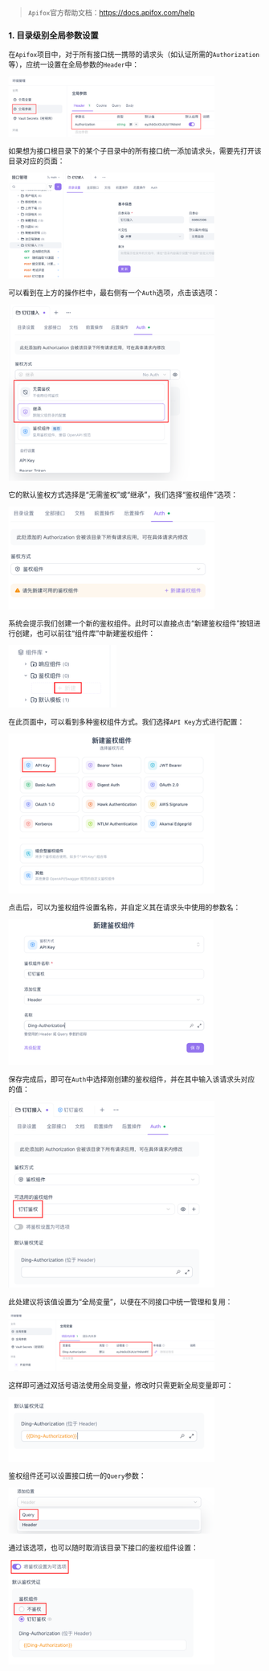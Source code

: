 > `Apifox`官方帮助文档：https://docs.apifox.com/help

### 1. 目录级别全局参数设置

在`Apifox`项目中，对于所有接口统一携带的请求头（如认证所需的`Authorization`等），应统一设置在全局参数的`Header`中：

<img src="image/image-20251026185933809.png" alt="image-20251026185933809" style="zoom:40%;" />

如果想为接口根目录下的某个子目录中的所有接口统一添加请求头，需要先打开该目录对应的页面：

<img src="image/image-20251026190801394.png" alt="image-20251026190801394" style="zoom:40%;" />

可以看到在上方的操作栏中，最右侧有一个`Auth`选项，点击该选项：

<img src="image/image-20251026193206466.png" alt="image-20251026193206466" style="zoom:40%;" />

它的默认鉴权方式选择是“无需鉴权”或“继承”，我们选择“鉴权组件”选项：

<img src="image/image-20251026193745306.png" alt="image-20251026193745306" style="zoom:40%;" />

系统会提示我们创建一个新的鉴权组件。此时可以直接点击“新建鉴权组件”按钮进行创建，也可以前往“组件库”中新建鉴权组件：

<img src="image/image-20251026194158157.png" alt="image-20251026194158157" style="zoom:40%;" />

在此页面中，可以看到多种鉴权组件方式。我们选择`API Key`方式进行配置：

<img src="image/image-20251026194447957.png" alt="image-20251026194447957" style="zoom:40%;" />

点击后，可以为鉴权组件设置名称，并自定义其在请求头中使用的参数名：

<img src="image/image-20251026194643340.png" alt="image-20251026194643340" style="zoom:40%;" />

保存完成后，即可在`Auth`中选择刚创建的鉴权组件，并在其中输入该请求头对应的值：

<img src="image/image-20251026194749872.png" alt="image-20251026194749872" style="zoom:40%;" />

此处建议将该值设置为“全局变量”，以便在不同接口中统一管理和复用：

<img src="image/image-20251026195128379.png" alt="image-20251026195128379" style="zoom:40%;" />

这样即可通过双括号语法使用全局变量，修改时只需更新全局变量即可：

<img src="image/image-20251026195220163.png" alt="image-20251026195220163" style="zoom:40%;" />

鉴权组件还可以设置接口统一的`Query`参数：

<img src="image/image-20251026195528563.png" alt="image-20251026195528563" style="zoom:40%;" />

通过该选项，也可以随时取消该目录下接口的鉴权组件设置：

<img src="image/image-20251026195721960.png" alt="image-20251026195721960" style="zoom:40%;" />
